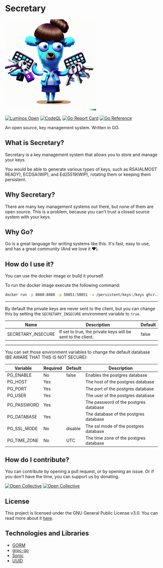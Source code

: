 # Secretary

<img src="https://raw.githubusercontent.com/luminos-company/secretary/main/.github/assets/temp_logo.png" width="300">

[![Luminos Open](https://img.shields.io/badge/Luminos%20Open-TIP-red)](https://github.com/luminos-company/secretary/actions/workflows/codeql.yml)
[![CodeQL](https://github.com/luminos-company/secretary/actions/workflows/codeql.yml/badge.svg)](https://github.com/luminos-company/secretary/actions/workflows/codeql.yml)
[![Go Report Card](https://goreportcard.com/badge/github.com/luminos-company/secretary)](https://goreportcard.com/report/github.com/luminos-company/secretary)
[![Go Reference](https://pkg.go.dev/badge/github.com/luminos-company/secretary.svg)](https://pkg.go.dev/github.com/luminos-company/secretary)


An open source, key management system. Written in GO.

## What is Secretary?
Secretary is a key management system that allows you to store and manage your keys.

You would be able to generate various types of keys, such as RSA(ALMOST READY), ECDSA(WIP), and Ed25519(WIP), rotating them or keeping them persistent.

## Why Secretary?
There are many key management systems out there, but none of them are open source. This is a problem, because you can't trust a closed source system with your keys.

## Why Go?
Go is a great language for writing systems like this. It's fast, easy to use, and has a great community (And we love it ❤️).

## How do I use it?
You can use the docker image or build it yourself.

To run the docker image execute the following command:
```bash
docker run -p 8080:8080 -p 50051:50051 -v /persistent/keys:/keys ghcr.io/luminos-company/secretary:main
```

---

By default the private keys are never sent to the client, but you can change this by setting the `SECRETARY_INSECURE` environment variable to `true`.

| Name | Description | Default |
| --- | --- | --- |
| SECRETARY_INSECURE | If set to true, the private keys will be sent to the client. | false |

---

You can set those environment variables to change the default database (BE AWARE THAT THIS IS NOT SECURE):

| Variable | Required | Default | Description |
| -------- |----------| -------- | -------- |
| PG_ENABLE | No      | false | Enables the postgres database |
| PG_HOST | Yes      |  | The host of the postgres database |
| PG_PORT | Yes      |  | The port of the postgres database |
| PG_USER | Yes      |  | The user of the postgres database |
| PG_PASSWORD | Yes      |  | The password of the postgres database |
| PG_DATABASE | Yes      |  | The database of the postgres database |
| PG_SSL_MODE | No      | disable | The ssl mode of the postgres database |
| PG_TIME_ZONE | No      | UTC | The time zone of the postgres database |


## How do I contribute?
You can contribute by opening a pull request, or by opening an issue.
Or if you don't have the time, you can support us by donating.

[![Open Collective](https://opencollective.com/secretary/tiers/backers.svg)](https://opencollective.com/secretary/)
[![Open Collective](https://opencollective.com/secretary/tiers/sponsors.svg)](https://opencollective.com/secretary/)  

## License
This project is licensed under the GNU General Public License v3.0. You can read more about it [here](LICENSE).

## Technologies and Libraries
- [GORM](https://gorm.io/)
- [grpc-go](https://github.com/grpc/grpc-go)
- [Sonic](https://github.com/bytedance/sonic)
- [UUID](github.com/google/uuid)
